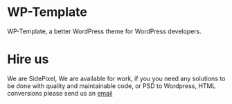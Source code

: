 WP-Template
===========
WP-Template, a better WordPress theme for WordPress developers.


Hire us
===
We are SidePixel, We are available for work, if you you need any solutions to be done with quality and maintainable code, or PSD to Wordpress, HTML conversions please send us an [email](http://sidepixel.com/contact/)
